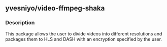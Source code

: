 ## yvesniyo/video-ffmpeg-shaka

### Description

This package allows the user to divide videos into different resolutions and packages them to HLS and DASH with an encryption specified by the user.